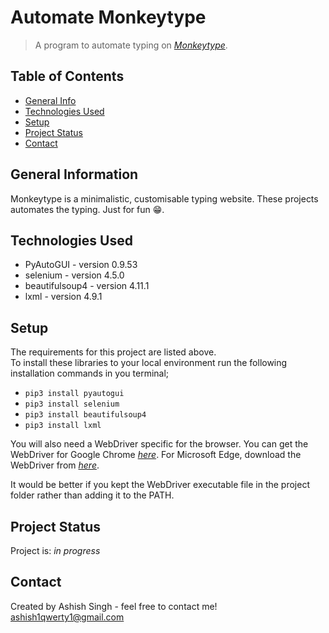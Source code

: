 # Automate Monkeytype

> A program to automate typing on [_Monkeytype_](https://monkeytype.com/).

## Table of Contents
* [General Info](#general-information)
* [Technologies Used](#technologies-used)
* [Setup](#setup)
* [Project Status](#project-status)
* [Contact](#contact)
<!-- * [License](#license) -->


## General Information

Monkeytype is a minimalistic, customisable typing website. These projects automates the typing. Just for fun 😁.

## Technologies Used

* PyAutoGUI - version 0.9.53
* selenium - version 4.5.0
* beautifulsoup4 - version 4.11.1
* lxml - version 4.9.1

## Setup

The requirements for this project are listed above.  
To install these libraries to your local environment run the following installation commands in you terminal;

* `pip3 install pyautogui`
* `pip3 install selenium`
* `pip3 install beautifulsoup4`
* `pip3 install lxml`

You will also need a WebDriver specific for the browser. You can get the WebDriver for Google Chrome [_here_](https://chromedriver.chromium.org/downloads). For Microsoft Edge, download the WebDriver from [_here_](https://developer.microsoft.com/en-us/microsoft-edge/tools/webdriver/).

It would be better if you kept the WebDriver executable file in the project folder rather than adding it to the PATH.
## Project Status
Project is: _in progress_

## Contact
Created by Ashish Singh - feel free to contact me!  
ashish1qwerty1@gmail.com


